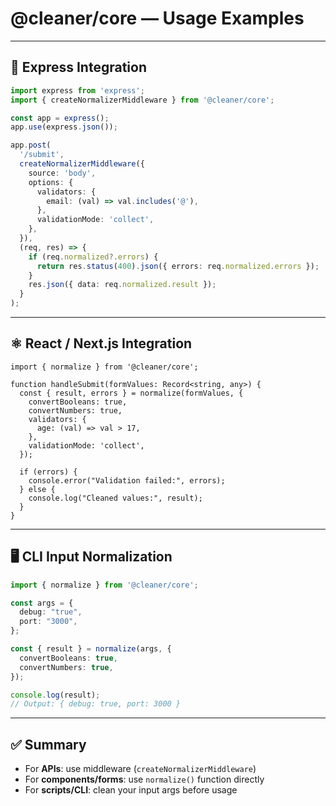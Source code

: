 # @cleaner/core — Usage Examples

---

## 🚀 Express Integration

```ts
import express from 'express';
import { createNormalizerMiddleware } from '@cleaner/core';

const app = express();
app.use(express.json());

app.post(
  '/submit',
  createNormalizerMiddleware({
    source: 'body',
    options: {
      validators: {
        email: (val) => val.includes('@'),
      },
      validationMode: 'collect',
    },
  }),
  (req, res) => {
    if (req.normalized?.errors) {
      return res.status(400).json({ errors: req.normalized.errors });
    }
    res.json({ data: req.normalized.result });
  }
);
```

---

## ⚛️ React / Next.js Integration

```tsx
import { normalize } from '@cleaner/core';

function handleSubmit(formValues: Record<string, any>) {
  const { result, errors } = normalize(formValues, {
    convertBooleans: true,
    convertNumbers: true,
    validators: {
      age: (val) => val > 17,
    },
    validationMode: 'collect',
  });

  if (errors) {
    console.error("Validation failed:", errors);
  } else {
    console.log("Cleaned values:", result);
  }
}
```

---

## 🖥️ CLI Input Normalization

```ts
import { normalize } from '@cleaner/core';

const args = {
  debug: "true",
  port: "3000",
};

const { result } = normalize(args, {
  convertBooleans: true,
  convertNumbers: true,
});

console.log(result);
// Output: { debug: true, port: 3000 }
```

---

## ✅ Summary

- For **APIs**: use middleware (`createNormalizerMiddleware`)
- For **components/forms**: use `normalize()` function directly
- For **scripts/CLI**: clean your input args before usage